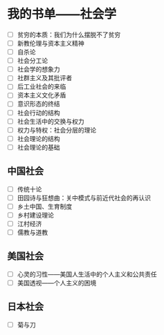 # 我的书单——社会学

- [ ] 贫穷的本质：我们为什么摆脱不了贫穷
- [ ] 新教伦理与资本主义精神
- [ ] 自杀论
- [ ] 社会分工论
- [ ] 社会学的想象力
- [ ] 社群主义及其批评者
- [ ] 后工业社会的来临
- [ ] 资本主义文化矛盾
- [ ] 意识形态的终结
- [ ] 社会行动的结构
- [ ] 社会生活中的交换与权力
- [ ] 权力与特权：社会分层的理论
- [ ] 社会理论的结构
- [ ] 社会理论的基础

## 中国社会

- [ ] 传统十论
- [ ] 田园诗与狂想曲：关中模式与前近代社会的再认识
- [ ] 乡土中国、生育制度
- [ ] 乡村建设理论
- [ ] 江村经济
- [ ] 儒教与道教

## 美国社会

- [ ] 心灵的习性——美国人生活中的个人主义和公共责任
- [ ] 美国透视——个人主义的困境

## 日本社会

- [ ] 菊与刀
